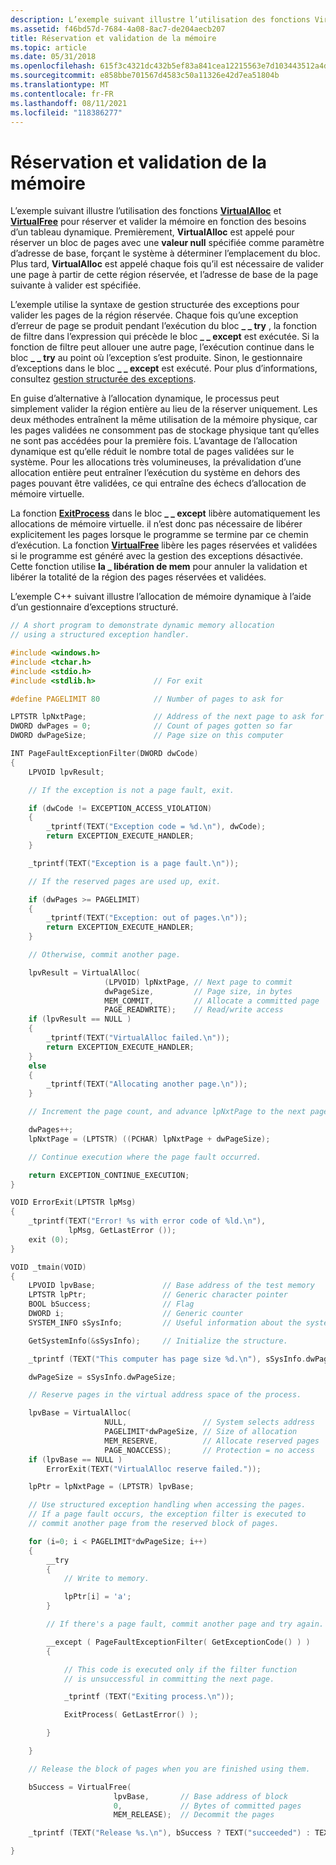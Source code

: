 ```yaml
---
description: L’exemple suivant illustre l’utilisation des fonctions VirtualAlloc et VirtualFree pour réserver et valider la mémoire en fonction des besoins d’un tableau dynamique.
ms.assetid: f46bd57d-7684-4a08-8ac7-de204aecb207
title: Réservation et validation de la mémoire
ms.topic: article
ms.date: 05/31/2018
ms.openlocfilehash: 615f3c4321dc432b5ef83a841cea12215563e7d103443512a4d3b2c553849540
ms.sourcegitcommit: e858bbe701567d4583c50a11326e42d7ea51804b
ms.translationtype: MT
ms.contentlocale: fr-FR
ms.lasthandoff: 08/11/2021
ms.locfileid: "118386277"
---
```

# <a name="reserving-and-committing-memory"></a>Réservation et validation de la mémoire

L’exemple suivant illustre l’utilisation des fonctions [**VirtualAlloc**](/windows/win32/api/memoryapi/nf-memoryapi-virtualalloc) et [**VirtualFree**](/windows/win32/api/memoryapi/nf-memoryapi-virtualfree) pour réserver et valider la mémoire en fonction des besoins d’un tableau dynamique. Premièrement, **VirtualAlloc** est appelé pour réserver un bloc de pages avec une **valeur null** spécifiée comme paramètre d’adresse de base, forçant le système à déterminer l’emplacement du bloc. Plus tard, **VirtualAlloc** est appelé chaque fois qu’il est nécessaire de valider une page à partir de cette région réservée, et l’adresse de base de la page suivante à valider est spécifiée.

L’exemple utilise la syntaxe de gestion structurée des exceptions pour valider les pages de la région réservée. Chaque fois qu’une exception d’erreur de page se produit pendant l’exécution du bloc **\_ \_ try** , la fonction de filtre dans l’expression qui précède le bloc **\_ \_ except** est exécutée. Si la fonction de filtre peut allouer une autre page, l’exécution continue dans le bloc **\_ \_ try** au point où l’exception s’est produite. Sinon, le gestionnaire d’exceptions dans le bloc **\_ \_ except** est exécuté. Pour plus d’informations, consultez [gestion structurée des exceptions](../debug/structured-exception-handling.md).

En guise d’alternative à l’allocation dynamique, le processus peut simplement valider la région entière au lieu de la réserver uniquement. Les deux méthodes entraînent la même utilisation de la mémoire physique, car les pages validées ne consomment pas de stockage physique tant qu’elles ne sont pas accédées pour la première fois. L’avantage de l’allocation dynamique est qu’elle réduit le nombre total de pages validées sur le système. Pour les allocations très volumineuses, la prévalidation d’une allocation entière peut entraîner l’exécution du système en dehors des pages pouvant être validées, ce qui entraîne des échecs d’allocation de mémoire virtuelle.

La fonction [**ExitProcess**](/windows/win32/api/processthreadsapi/nf-processthreadsapi-exitprocess) dans le bloc **\_ \_ except** libère automatiquement les allocations de mémoire virtuelle. il n’est donc pas nécessaire de libérer explicitement les pages lorsque le programme se termine par ce chemin d’exécution. La fonction [**VirtualFree**](/windows/win32/api/memoryapi/nf-memoryapi-virtualfree) libère les pages réservées et validées si le programme est généré avec la gestion des exceptions désactivée. Cette fonction utilise **la \_ libération de mem** pour annuler la validation et libérer la totalité de la région des pages réservées et validées.

L’exemple C++ suivant illustre l’allocation de mémoire dynamique à l’aide d’un gestionnaire d’exceptions structuré.


```C++
// A short program to demonstrate dynamic memory allocation
// using a structured exception handler.

#include <windows.h>
#include <tchar.h>
#include <stdio.h>
#include <stdlib.h>             // For exit

#define PAGELIMIT 80            // Number of pages to ask for

LPTSTR lpNxtPage;               // Address of the next page to ask for
DWORD dwPages = 0;              // Count of pages gotten so far
DWORD dwPageSize;               // Page size on this computer

INT PageFaultExceptionFilter(DWORD dwCode)
{
    LPVOID lpvResult;

    // If the exception is not a page fault, exit.

    if (dwCode != EXCEPTION_ACCESS_VIOLATION)
    {
        _tprintf(TEXT("Exception code = %d.\n"), dwCode);
        return EXCEPTION_EXECUTE_HANDLER;
    }

    _tprintf(TEXT("Exception is a page fault.\n"));

    // If the reserved pages are used up, exit.

    if (dwPages >= PAGELIMIT)
    {
        _tprintf(TEXT("Exception: out of pages.\n"));
        return EXCEPTION_EXECUTE_HANDLER;
    }

    // Otherwise, commit another page.

    lpvResult = VirtualAlloc(
                     (LPVOID) lpNxtPage, // Next page to commit
                     dwPageSize,         // Page size, in bytes
                     MEM_COMMIT,         // Allocate a committed page
                     PAGE_READWRITE);    // Read/write access
    if (lpvResult == NULL )
    {
        _tprintf(TEXT("VirtualAlloc failed.\n"));
        return EXCEPTION_EXECUTE_HANDLER;
    }
    else
    {
        _tprintf(TEXT("Allocating another page.\n"));
    }

    // Increment the page count, and advance lpNxtPage to the next page.

    dwPages++;
    lpNxtPage = (LPTSTR) ((PCHAR) lpNxtPage + dwPageSize);

    // Continue execution where the page fault occurred.

    return EXCEPTION_CONTINUE_EXECUTION;
}

VOID ErrorExit(LPTSTR lpMsg)
{
    _tprintf(TEXT("Error! %s with error code of %ld.\n"),
             lpMsg, GetLastError ());
    exit (0);
}

VOID _tmain(VOID)
{
    LPVOID lpvBase;               // Base address of the test memory
    LPTSTR lpPtr;                 // Generic character pointer
    BOOL bSuccess;                // Flag
    DWORD i;                      // Generic counter
    SYSTEM_INFO sSysInfo;         // Useful information about the system

    GetSystemInfo(&sSysInfo);     // Initialize the structure.

    _tprintf (TEXT("This computer has page size %d.\n"), sSysInfo.dwPageSize);

    dwPageSize = sSysInfo.dwPageSize;

    // Reserve pages in the virtual address space of the process.

    lpvBase = VirtualAlloc(
                     NULL,                 // System selects address
                     PAGELIMIT*dwPageSize, // Size of allocation
                     MEM_RESERVE,          // Allocate reserved pages
                     PAGE_NOACCESS);       // Protection = no access
    if (lpvBase == NULL )
        ErrorExit(TEXT("VirtualAlloc reserve failed."));

    lpPtr = lpNxtPage = (LPTSTR) lpvBase;

    // Use structured exception handling when accessing the pages.
    // If a page fault occurs, the exception filter is executed to
    // commit another page from the reserved block of pages.

    for (i=0; i < PAGELIMIT*dwPageSize; i++)
    {
        __try
        {
            // Write to memory.

            lpPtr[i] = 'a';
        }

        // If there's a page fault, commit another page and try again.

        __except ( PageFaultExceptionFilter( GetExceptionCode() ) )
        {

            // This code is executed only if the filter function
            // is unsuccessful in committing the next page.

            _tprintf (TEXT("Exiting process.\n"));

            ExitProcess( GetLastError() );

        }

    }

    // Release the block of pages when you are finished using them.

    bSuccess = VirtualFree(
                       lpvBase,       // Base address of block
                       0,             // Bytes of committed pages
                       MEM_RELEASE);  // Decommit the pages

    _tprintf (TEXT("Release %s.\n"), bSuccess ? TEXT("succeeded") : TEXT("failed") );

}
```



 

 
